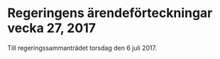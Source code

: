# Regeringens ärendeförteckningar vecka 27, 2017

Till regeringssammanträdet torsdag den 6 juli 2017.

